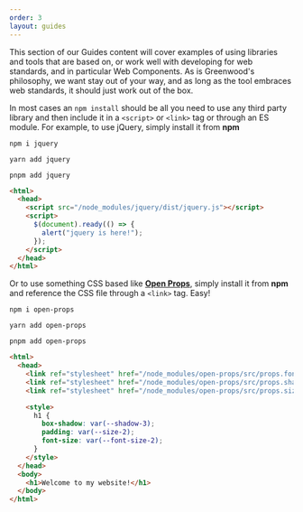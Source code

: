 ```yaml
---
order: 3
layout: guides
---
```


<app-heading-box heading="Ecosystem">
  <p>This section of our Guides content will cover examples of using libraries and tools that are based on, or work well with developing for web standards, and in particular Web Components. As is Greenwood's philosophy, we want stay out of your way, and as long as the tool embraces web standards, it should just work out of the box.</p>
</app-heading-box>

In most cases an `npm install` should be all you need to use any third party library and then include it in a `<script>` or `<link>` tag or through an ES module. For example, to use jQuery, simply install it from **npm**

<!-- prettier-ignore-start -->
<app-ctc-block variant="runners">

  ```shell
  npm i jquery
  ```

  ```shell
  yarn add jquery
  ```

  ```shell
  pnpm add jquery
  ```

</app-ctc-block>

<!-- prettier-ignore-end -->

<!-- prettier-ignore-start -->

<app-ctc-block variant="snippet" heading="src/pages/index.html">

  ```html
  <html>
    <head>
      <script src="/node_modules/jquery/dist/jquery.js"></script>
      <script>
        $(document).ready(() => {
          alert("jquery is here!");
        });
      </script>
    </head>
  </html>
  ```

</app-ctc-block>

<!-- prettier-ignore-end -->

Or to use something CSS based like [**Open Props**](https://open-props.style), simply install it from **npm** and reference the CSS file through a `<link>` tag. Easy!

<!-- prettier-ignore-start -->
<app-ctc-block variant="runners">

  ```shell
  npm i open-props
  ```

  ```shell
  yarn add open-props
  ```

  ```shell
  pnpm add open-props
  ```

</app-ctc-block>

<!-- prettier-ignore-end -->

<!-- prettier-ignore-start -->

<app-ctc-block variant="snippet" heading="src/pages/index.html">

  ```html
  <html>
    <head>
      <link ref="stylesheet" href="/node_modules/open-props/src/props.fonts.css" />
      <link ref="stylesheet" href="/node_modules/open-props/src/props.shadows.css" />
      <link ref="stylesheet" href="/node_modules/open-props/src/props.sizes.css" />

      <style>
        h1 {
          box-shadow: var(--shadow-3);
          padding: var(--size-2);
          font-size: var(--font-size-2);
        }
      </style>
    </head>
    <body>
      <h1>Welcome to my website!</h1>
    </body>
  </html>
  ```

</app-ctc-block>

<!-- prettier-ignore-end -->
